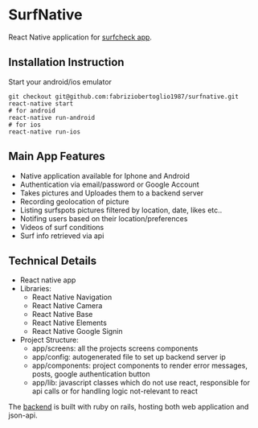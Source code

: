 # SurfNative
React Native application for [surfcheck app](https://github.com/fabriziobertoglio1987/surfbackend).

## Installation Instruction
Start your android/ios emulator

```
git checkout git@github.com:fabriziobertoglio1987/surfnative.git
react-native start
# for android
react-native run-android
# for ios
react-native run-ios
```

## Main App Features
* Native application available for Iphone and Android
* Authentication via email/password or Google Account
* Takes pictures and Uploades them to a backend server
* Recording geolocation of picture
* Listing surfspots pictures filtered by location, date, likes etc..
* Notifing users based on their location/preferences
* Videos of surf conditions
* Surf info retrieved via api

## Technical Details
* React native app
* Libraries:
  - React Native Navigation
  - React Native Camera
  - React Native Base
  - React Native Elements
  - React Native Google Signin
* Project Structure:
  - app/screens: all the projects screens components 
  - app/config: autogenerated file to set up backend server ip
  - app/components: project components to render error messages, posts, google authentication button
  - app/lib: javascript classes which do not use react, responsible for api calls or for handling logic not-relevant to react

The [backend](https://github.com/fabriziobertoglio1987/surfcheck) is built with ruby on rails, hosting both web application and json-api. 
